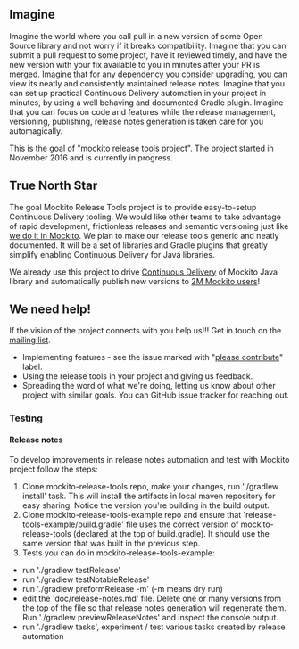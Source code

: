 ## Imagine

Imagine the world where you call pull in a new version of some Open Source library and not worry if it breaks compatibility. Imagine that you can submit a pull request to some project, have it reviewed timely, and have the new version with your fix available to you in minutes after your PR is merged. Imagine that for any dependency you consider upgrading, you can view its neatly and consistently maintained release notes. Imagine that you can set up practical Continuous Delivery automation in your project in minutes, by using a well behaving and documented Gradle plugin. Imagine that you can focus on code and features while the release management, versioning, publishing, release notes generation is taken care for you automagically.

This is the goal of "mockito release tools project". The project started in November 2016 and is currently in progress.

## True North Star

The goal Mockito Release Tools project is to provide easy-to-setup Continuous Delivery tooling. We would like other teams to take advantage of rapid development, frictionless releases and semantic versioning just like [we do it in Mockito](https://github.com/mockito/mockito/wiki/Continuous-Delivery-Overview). We plan to make our release tools generic and neatly documented. It will be a set of libraries and Gradle plugins that greatly simplify enabling Continuous Delivery for Java libraries.

We already use this project to drive [Continuous Delivery](https://github.com/mockito/mockito/wiki/Continuous-Delivery-Overview) of Mockito Java library
and automatically publish new versions to
[2M Mockito users](https://github.com/mockito/mockito/wiki/Mockito-Popularity-and-User-Base)!

## We need help!

If the vision of the project connects with you help us!!! Get in touch on the [mailing list](https://groups.google.com/forum/#!forum/mockito-release-tools).

- Implementing features - see the issue marked with "[please contribute](https://github.com/mockito/mockito-release-tools/issues?q=is%3Aissue+is%3Aopen+label%3A%22please+contribute%21%22)" label.
- Using the release tools in your project and giving us feedback.
- Spreading the word of what we're doing, letting us know about other project with similar goals. You can GitHub issue tracker for reaching out.

### Testing

#### Release notes

To develop improvements in release notes automation and test with Mockito project follow the steps:

1. Clone mockito-release-tools repo, make your changes, run './gradlew install' task.
 This will install the artifacts in local maven repository for easy sharing.
 Notice the version you're building in the build output.
2. Clone mockito-release-tools-example repo and ensure that 'release-tools-example/build.gradle' file uses the correct version of mockito-release-tools (declared at the top of build.gradle).
 It should use the same version that was built in the previous step.
3. Tests you can do in mockito-release-tools-example:
  - run './gradlew testRelease'
  - run './gradlew testNotableRelease'
  - run './gradlew preformRelease -m' (-m means dry run)
  - edit the 'doc/release-notes.md' file.
   Delete one or many versions from the top of the file so that release notes generation will regenerate them.
   Run './gradlew previewReleaseNotes' and inspect the console output.
  - run './gradlew tasks', experiment / test various tasks created by release automation
